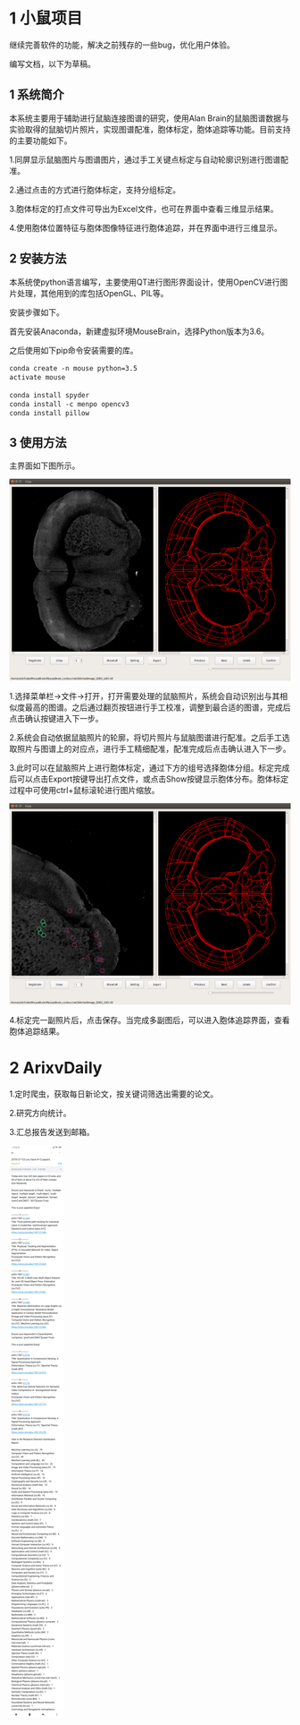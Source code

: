 # 1 小鼠项目

继续完善软件的功能，解决之前残存的一些bug，优化用户体验。

编写文档，以下为草稿。

## 1 系统简介

本系统主要用于辅助进行鼠脑连接图谱的研究，使用Alan Brain的鼠脑图谱数据与实验取得的鼠脑切片照片，实现图谱配准，胞体标定，胞体追踪等功能。目前支持的主要功能如下。

1.同屏显示鼠脑图片与图谱图片，通过手工关键点标定与自动轮廓识别进行图谱配准。

2.通过点击的方式进行胞体标定，支持分组标定。

3.胞体标定的打点文件可导出为Excel文件，也可在界面中查看三维显示结果。

4.使用胞体位置特征与胞体图像特征进行胞体追踪，并在界面中进行三维显示。



## 2 安装方法

本系统使python语言编写，主要使用QT进行图形界面设计，使用OpenCV进行图片处理，其他用到的库包括OpenGL、PIL等。

安装步骤如下。

首先安装Anaconda，新建虚拟环境MouseBrain，选择Python版本为3.6。

之后使用如下pip命令安装需要的库。

```
conda create -n mouse python=3.5
activate mouse

conda install spyder
conda install -c menpo opencv3
conda install pillow
```



## 3 使用方法

主界面如下图所示。

![](./1.png)

1.选择菜单栏->文件->打开，打开需要处理的鼠脑照片，系统会自动识别出与其相似度最高的图谱。之后通过翻页按钮进行手工校准，调整到最合适的图谱，完成后点击确认按键进入下一步。

2.系统会自动依据鼠脑照片的轮廓，将切片照片与鼠脑图谱进行配准。之后手工选取照片与图谱上的对应点，进行手工精细配准，配准完成后点击确认进入下一步。

3.此时可以在鼠脑照片上进行胞体标定，通过下方的组号选择胞体分组。标定完成后可以点击Export按键导出打点文件，或点击Show按键显示胞体分布。胞体标定过程中可使用ctrl+鼠标滚轮进行图片缩放。

![](./3.png)

4.标定完一副照片后，点击保存。当完成多副图后，可以进入胞体追踪界面，查看胞体追踪结果。





# 2 ArixvDaily

1.定时爬虫，获取每日新论文，按关键词筛选出需要的论文。

2.研究方向统计。

3.汇总报告发送到邮箱。

![](./2.jpg)

